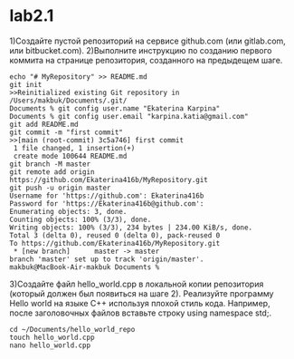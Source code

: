 # lab2.1
1)Создайте пустой репозиторий на сервисе github.com (или gitlab.com, или bitbucket.com).
2)Выполните инструкцию по созданию первого коммита на странице репозитория, созданного на предыдещем шаге.
```
echo "# MyRepository" >> README.md
git init
>>Reinitialized existing Git repository in /Users/makbuk/Documents/.git/
Documents % git config user.name "Ekaterina Karpina"
Documents % git config user.email "karpina.katia@gmail.com"
git add README.md
git commit -m "first commit"
>>[main (root-commit) 3c5a746] first commit
 1 file changed, 1 insertion(+)
 create mode 100644 README.md
git branch -M master
git remote add origin https://github.com/Ekaterina416b/MyRepository.git
git push -u origin master
Username for 'https://github.com': Ekaterina416b
Password for 'https://Ekaterina416b@github.com': 
Enumerating objects: 3, done.
Counting objects: 100% (3/3), done.
Writing objects: 100% (3/3), 234 bytes | 234.00 KiB/s, done.
Total 3 (delta 0), reused 0 (delta 0), pack-reused 0
To https://github.com/Ekaterina416b/MyRepository.git
 * [new branch]      master -> master
branch 'master' set up to track 'origin/master'.
makbuk@MacBook-Air-makbuk Documents % 
```
3)Создайте файл hello_world.cpp в локальной копии репозитория (который должен был появиться на шаге 2). Реализуйте программу Hello world на языке C++ используя плохой стиль кода. Например, после заголовочных файлов вставьте строку using namespace std;.
```
cd ~/Documents/hello_world_repo
touch hello_world.cpp
nano hello_world.cpp
```
